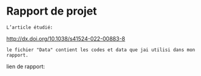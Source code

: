 # Rapport de projet
```
L’article étudié:
```
http://dx.doi.org/10.1038/s41524-022-00883-8
```
le fichier "Data" contient les codes et data que jai utilisi dans mon rapport.
```
lien de rapport:
```
